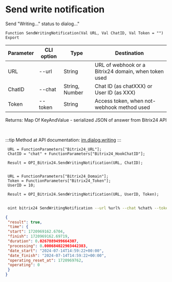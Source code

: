﻿---
sidebar_position: 15
---

# Send write notification
 Send "Writing..." status to dialog..."



`Function SendWritingNotification(Val URL, Val ChatID, Val Token = "") Export`

 | Parameter | CLI option | Type | Destination |
 |-|-|-|-|
 | URL | --url | String | URL of webhook or a Bitrix24 domain, when token used |
 | ChatID | --chat | String, Number | Chat ID (as chatXXX) or User ID (as XXX) |
 | Token | --token | String | Access token, when not-webhook method used |

 
 Returns: Map Of KeyAndValue - serialized JSON of answer from Bitrix24 API

<br/>

:::tip
Method at API documentation: [im.dialog.writing](https://dev.1c-bitrix.ru/learning/course/?COURSE_ID=93&LESSON_ID=23802)
:::
<br/>


```bsl title="Code example"
 URL = FunctionParameters["Bitrix24_URL"];
 ChatID = "chat" + FunctionParameters["Bitrix24_HookChatID"];
 
 Result = OPI_Bitrix24.SendWritingNotification(URL, ChatID);
 
 
 URL = FunctionParameters["Bitrix24_Domain"];
 Token = FunctionParameters["Bitrix24_Token"];
 UserID = 10;
 
 Result = OPI_Bitrix24.SendWritingNotification(URL, UserID, Token);
```
	


```sh title="CLI command example"
 
 oint bitrix24 SendWritingNotification --url %url% --chat %chat% --token %token%

```

```json title="Result"
{
 "result": true,
 "time": {
 "start": 1720969162.6704,
 "finish": 1720969162.69719,
 "duration": 0.0267889499664307,
 "processing": 0.000684022903442383,
 "date_start": "2024-07-14T14:59:22+00:00",
 "date_finish": "2024-07-14T14:59:22+00:00",
 "operating_reset_at": 1720969762,
 "operating": 0
 }
}
```
